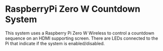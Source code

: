 # RaspberryPi Zero W Countdown System

This system uses a Raspberry Pi Zero W Wireless to control a countdown sequence on an HDMI supporting screen. There are LEDs connected to the Pi that indicate if the system is enabled/disabled.
